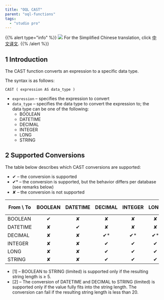 ```yaml
---
title: "OQL CAST"
parent: "oql-functions"
tags:
  - "studio pro"
---
```


{{% alert type="info" %}}
<img src="attachments/chinese-translation/china.png" style="display: inline-block; margin: 0" /> For the Simplified Chinese translation, click [中文译文](https://cdn.mendix.tencent-cloud.com/documentation/refguide8/oql-cast.pdf).
{{% /alert %}}

## 1 Introduction

The CAST function converts an expression to a specific data type.

The syntax is as follows:

```
CAST ( expression AS data_type )
```

* `expression` – specifies the expression to convert
* `data_type` – specifies the data type to convert the expression to; the data type can be one of the following:
  * BOOLEAN
  * DATETIME
  * DECIMAL
  * INTEGER
  * LONG
  * STRING

## 2 Supported Conversions

The table below describes which CAST conversions are supported:

* ✔ – the conversion is supported
* ✔* – the conversion is supported, but the behavior differs per database (see remarks below)
* ✘ – the conversion is not supported

| From \ To | BOOLEAN | DATETIME | DECIMAL | INTEGER | LONG | STRING (unlimited) |       STRING (limited)        |
| ---------- |:-------:|:--------:|:-------:|:-------:|:----:|:------------------:|:-----------------------------:|
| BOOLEAN    |    ✔    |    ✘     |    ✘    |    ✘    |  ✘   |         ✔*         | ✔*<sup><small>1</small></sup> |
| DATETIME   |    ✘    |    ✔     |    ✘    |    ✘    |  ✘   |         ✔*         | ✔*<sup><small>2</small></sup> |
| DECIMAL    |    ✘    |    ✘     |   ✔*    |   ✔*    |  ✔*  |         ✔*         | ✔*<sup><small>2</small></sup> |
| INTEGER    |    ✘    |    ✘     |    ✔    |    ✔    |  ✔   |         ✔          |               ✔               |
| LONG       |    ✘    |    ✘     |    ✔    |    ✔    |  ✔   |         ✔          |               ✔               |
| STRING     |    ✘    |    ✘     |    ✔    |    ✔    |  ✔   |         ✔          |               ✔               |
* [1] – BOOLEAN to STRING (limited) is supported only if the resulting string length is ≥ 5.
* [2] – The conversion of DATETIME and DECIMAL to STRING (limited) is supported only if the value fully fits into the string length. The conversion can fail if the resulting string length is less than 20.
